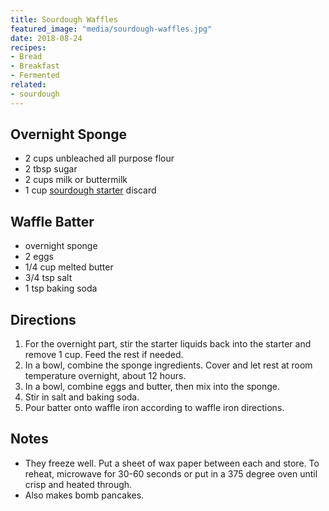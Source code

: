 ```yaml
---
title: Sourdough Waffles
featured_image: "media/sourdough-waffles.jpg"
date: 2018-08-24
recipes:
- Bread
- Breakfast
- Fermented
related:
- sourdough
---
```


## Overnight Sponge

* 2 cups unbleached all purpose flour
* 2 tbsp sugar
* 2 cups milk or buttermilk
* 1 cup [sourdough starter](/posts/sourdough-starter) discard

## Waffle Batter

* overnight sponge
* 2 eggs
* 1/4 cup melted butter
* 3/4 tsp salt
* 1 tsp baking soda

## Directions

1. For the overnight part, stir the starter liquids back into the starter and remove 1 cup. Feed the rest if needed.
2. In a bowl, combine the sponge ingredients. Cover and let rest at room temperature overnight, about 12 hours.
3. In a bowl, combine eggs and butter, then mix into the sponge.
4. Stir in salt and baking soda.
5. Pour batter onto waffle iron according to waffle iron directions.

## Notes

* They freeze well. Put a sheet of wax paper between each and store. To reheat, microwave for 30-60 seconds or put in a 375 degree oven until crisp and heated through.
* Also makes bomb pancakes.

